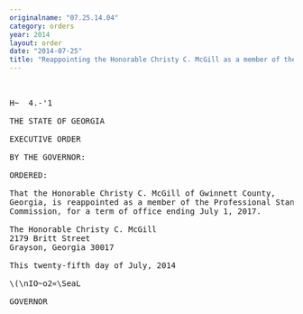 ```yaml
---
originalname: "07.25.14.04"
category: orders
year: 2014
layout: order
date: "2014-07-25"
title: "Reappointing the Honorable Christy C. McGill as a member of the Professional Standards Commission"
---
```

<pre>
    

H~  4.-'1

THE STATE OF GEORGIA

EXECUTIVE ORDER

BY THE GOVERNOR:

ORDERED:

That the Honorable Christy C. McGill of Gwinnett County,
Georgia, is reappointed as a member of the Professional Standards
Commission, for a term of office ending July 1, 2017.

The Honorable Christy C. McGill
2179 Britt Street
Grayson, Georgia 30017

This twenty-fifth day of July, 2014

\(\nIO~o2«\SeaL

GOVERNOR

</pre>
